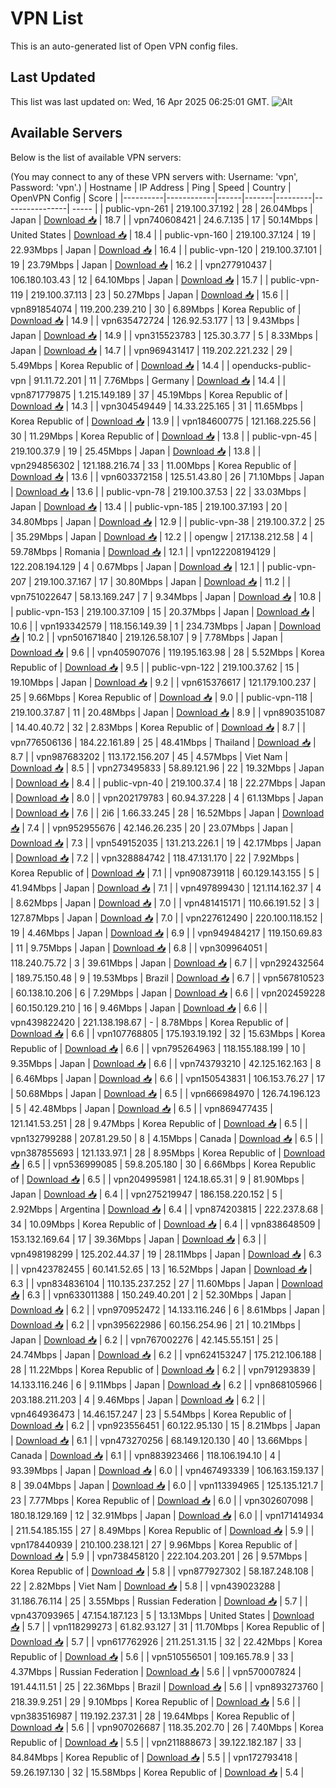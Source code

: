 # VPN List

This is an auto-generated list of Open VPN config files.

## Last Updated

This list was last updated on: Wed, 16 Apr 2025 06:25:01 GMT.
![Alt](https://repobeats.axiom.co/api/embed/186b98318ef1479477931607c1ad7d823f12451f.svg "Repobeats analytics image")

## Available Servers

Below is the list of available VPN servers:

(You may connect to any of these VPN servers with: Username: 'vpn', Password: 'vpn'.)
| Hostname | IP Address | Ping | Speed | Country | OpenVPN Config | Score |
|----------|------------|------|-------|---------|----------------| ----- |
| public-vpn-261 | 219.100.37.192 | 28 | 26.04Mbps | Japan | [Download 📥](./configs/server_0_JP.ovpn) | 18.7 |
| vpn740608421 | 24.6.7.135 | 17 | 50.14Mbps | United States | [Download 📥](./configs/server_1_US.ovpn) | 18.4 |
| public-vpn-160 | 219.100.37.124 | 19 | 22.93Mbps | Japan | [Download 📥](./configs/server_2_JP.ovpn) | 16.4 |
| public-vpn-120 | 219.100.37.101 | 19 | 23.79Mbps | Japan | [Download 📥](./configs/server_3_JP.ovpn) | 16.2 |
| vpn277910437 | 106.180.103.43 | 12 | 64.10Mbps | Japan | [Download 📥](./configs/server_4_JP.ovpn) | 15.7 |
| public-vpn-119 | 219.100.37.113 | 23 | 50.27Mbps | Japan | [Download 📥](./configs/server_5_JP.ovpn) | 15.6 |
| vpn891854074 | 119.200.239.210 | 30 | 6.89Mbps | Korea Republic of | [Download 📥](./configs/server_6_KR.ovpn) | 14.9 |
| vpn635472724 | 126.92.53.177 | 13 | 9.43Mbps | Japan | [Download 📥](./configs/server_7_JP.ovpn) | 14.9 |
| vpn315523783 | 125.30.3.77 | 5 | 8.33Mbps | Japan | [Download 📥](./configs/server_8_JP.ovpn) | 14.7 |
| vpn969431417 | 119.202.221.232 | 29 | 5.49Mbps | Korea Republic of | [Download 📥](./configs/server_9_KR.ovpn) | 14.4 |
| openducks-public-vpn | 91.11.72.201 | 11 | 7.76Mbps | Germany | [Download 📥](./configs/server_10_DE.ovpn) | 14.4 |
| vpn871779875 | 1.215.149.189 | 37 | 45.19Mbps | Korea Republic of | [Download 📥](./configs/server_11_KR.ovpn) | 14.3 |
| vpn304549449 | 14.33.225.165 | 31 | 11.65Mbps | Korea Republic of | [Download 📥](./configs/server_12_KR.ovpn) | 13.9 |
| vpn184600775 | 121.168.225.56 | 30 | 11.29Mbps | Korea Republic of | [Download 📥](./configs/server_13_KR.ovpn) | 13.8 |
| public-vpn-45 | 219.100.37.9 | 19 | 25.45Mbps | Japan | [Download 📥](./configs/server_14_JP.ovpn) | 13.8 |
| vpn294856302 | 121.188.216.74 | 33 | 11.00Mbps | Korea Republic of | [Download 📥](./configs/server_15_KR.ovpn) | 13.6 |
| vpn603372158 | 125.51.43.80 | 26 | 71.10Mbps | Japan | [Download 📥](./configs/server_16_JP.ovpn) | 13.6 |
| public-vpn-78 | 219.100.37.53 | 22 | 33.03Mbps | Japan | [Download 📥](./configs/server_17_JP.ovpn) | 13.4 |
| public-vpn-185 | 219.100.37.193 | 20 | 34.80Mbps | Japan | [Download 📥](./configs/server_18_JP.ovpn) | 12.9 |
| public-vpn-38 | 219.100.37.2 | 25 | 35.29Mbps | Japan | [Download 📥](./configs/server_19_JP.ovpn) | 12.2 |
| opengw | 217.138.212.58 | 4 | 59.78Mbps | Romania | [Download 📥](./configs/server_20_RO.ovpn) | 12.1 |
| vpn122208194129 | 122.208.194.129 | 4 | 0.67Mbps | Japan | [Download 📥](./configs/server_21_JP.ovpn) | 12.1 |
| public-vpn-207 | 219.100.37.167 | 17 | 30.80Mbps | Japan | [Download 📥](./configs/server_22_JP.ovpn) | 11.2 |
| vpn751022647 | 58.13.169.247 | 7 | 9.34Mbps | Japan | [Download 📥](./configs/server_23_JP.ovpn) | 10.8 |
| public-vpn-153 | 219.100.37.109 | 15 | 20.37Mbps | Japan | [Download 📥](./configs/server_24_JP.ovpn) | 10.6 |
| vpn193342579 | 118.156.149.39 | 1 | 234.73Mbps | Japan | [Download 📥](./configs/server_25_JP.ovpn) | 10.2 |
| vpn501671840 | 219.126.58.107 | 9 | 7.78Mbps | Japan | [Download 📥](./configs/server_26_JP.ovpn) | 9.6 |
| vpn405907076 | 119.195.163.98 | 28 | 5.52Mbps | Korea Republic of | [Download 📥](./configs/server_27_KR.ovpn) | 9.5 |
| public-vpn-122 | 219.100.37.62 | 15 | 19.10Mbps | Japan | [Download 📥](./configs/server_28_JP.ovpn) | 9.2 |
| vpn615376617 | 121.179.100.237 | 25 | 9.66Mbps | Korea Republic of | [Download 📥](./configs/server_29_KR.ovpn) | 9.0 |
| public-vpn-118 | 219.100.37.87 | 11 | 20.48Mbps | Japan | [Download 📥](./configs/server_30_JP.ovpn) | 8.9 |
| vpn890351087 | 14.40.40.72 | 32 | 2.83Mbps | Korea Republic of | [Download 📥](./configs/server_31_KR.ovpn) | 8.7 |
| vpn776506136 | 184.22.161.89 | 25 | 48.41Mbps | Thailand | [Download 📥](./configs/server_32_TH.ovpn) | 8.7 |
| vpn987683202 | 113.172.156.207 | 45 | 4.57Mbps | Viet Nam | [Download 📥](./configs/server_33_VN.ovpn) | 8.5 |
| vpn273495833 | 58.89.121.96 | 22 | 19.32Mbps | Japan | [Download 📥](./configs/server_34_JP.ovpn) | 8.4 |
| public-vpn-40 | 219.100.37.4 | 18 | 22.27Mbps | Japan | [Download 📥](./configs/server_35_JP.ovpn) | 8.0 |
| vpn202179783 | 60.94.37.228 | 4 | 61.13Mbps | Japan | [Download 📥](./configs/server_36_JP.ovpn) | 7.6 |
| 2i6 | 1.66.33.245 | 28 | 16.52Mbps | Japan | [Download 📥](./configs/server_37_JP.ovpn) | 7.4 |
| vpn952955676 | 42.146.26.235 | 20 | 23.07Mbps | Japan | [Download 📥](./configs/server_38_JP.ovpn) | 7.3 |
| vpn549152035 | 131.213.226.1 | 19 | 42.17Mbps | Japan | [Download 📥](./configs/server_39_JP.ovpn) | 7.2 |
| vpn328884742 | 118.47.131.170 | 22 | 7.92Mbps | Korea Republic of | [Download 📥](./configs/server_40_KR.ovpn) | 7.1 |
| vpn908739118 | 60.129.143.155 | 5 | 41.94Mbps | Japan | [Download 📥](./configs/server_41_JP.ovpn) | 7.1 |
| vpn497899430 | 121.114.162.37 | 4 | 8.62Mbps | Japan | [Download 📥](./configs/server_42_JP.ovpn) | 7.0 |
| vpn481415171 | 110.66.191.52 | 3 | 127.87Mbps | Japan | [Download 📥](./configs/server_43_JP.ovpn) | 7.0 |
| vpn227612490 | 220.100.118.152 | 19 | 4.46Mbps | Japan | [Download 📥](./configs/server_44_JP.ovpn) | 6.9 |
| vpn949484217 | 119.150.69.83 | 11 | 9.75Mbps | Japan | [Download 📥](./configs/server_45_JP.ovpn) | 6.8 |
| vpn309964051 | 118.240.75.72 | 3 | 39.61Mbps | Japan | [Download 📥](./configs/server_46_JP.ovpn) | 6.7 |
| vpn292432564 | 189.75.150.48 | 9 | 19.53Mbps | Brazil | [Download 📥](./configs/server_47_BR.ovpn) | 6.7 |
| vpn567810523 | 60.138.10.206 | 6 | 7.29Mbps | Japan | [Download 📥](./configs/server_48_JP.ovpn) | 6.6 |
| vpn202459228 | 60.150.129.210 | 16 | 9.46Mbps | Japan | [Download 📥](./configs/server_49_JP.ovpn) | 6.6 |
| vpn439822420 | 221.138.198.67 | - | 8.78Mbps | Korea Republic of | [Download 📥](./configs/server_50_KR.ovpn) | 6.6 |
| vpn107768805 | 175.193.19.192 | 32 | 15.63Mbps | Korea Republic of | [Download 📥](./configs/server_51_KR.ovpn) | 6.6 |
| vpn795264963 | 118.155.188.199 | 10 | 9.35Mbps | Japan | [Download 📥](./configs/server_52_JP.ovpn) | 6.6 |
| vpn743793210 | 42.125.162.163 | 8 | 6.46Mbps | Japan | [Download 📥](./configs/server_53_JP.ovpn) | 6.6 |
| vpn150543831 | 106.153.76.27 | 17 | 50.68Mbps | Japan | [Download 📥](./configs/server_54_JP.ovpn) | 6.5 |
| vpn666984970 | 126.74.196.123 | 5 | 42.48Mbps | Japan | [Download 📥](./configs/server_55_JP.ovpn) | 6.5 |
| vpn869477435 | 121.141.53.251 | 28 | 9.47Mbps | Korea Republic of | [Download 📥](./configs/server_56_KR.ovpn) | 6.5 |
| vpn132799288 | 207.81.29.50 | 8 | 4.15Mbps | Canada | [Download 📥](./configs/server_57_CA.ovpn) | 6.5 |
| vpn387855693 | 121.133.97.1 | 28 | 8.95Mbps | Korea Republic of | [Download 📥](./configs/server_58_KR.ovpn) | 6.5 |
| vpn536999085 | 59.8.205.180 | 30 | 6.66Mbps | Korea Republic of | [Download 📥](./configs/server_59_KR.ovpn) | 6.5 |
| vpn204995981 | 124.18.65.31 | 9 | 81.90Mbps | Japan | [Download 📥](./configs/server_60_JP.ovpn) | 6.4 |
| vpn275219947 | 186.158.220.152 | 5 | 2.92Mbps | Argentina | [Download 📥](./configs/server_61_AR.ovpn) | 6.4 |
| vpn874203815 | 222.237.8.68 | 34 | 10.09Mbps | Korea Republic of | [Download 📥](./configs/server_62_KR.ovpn) | 6.4 |
| vpn838648509 | 153.132.169.64 | 17 | 39.36Mbps | Japan | [Download 📥](./configs/server_63_JP.ovpn) | 6.3 |
| vpn498198299 | 125.202.44.37 | 19 | 28.11Mbps | Japan | [Download 📥](./configs/server_64_JP.ovpn) | 6.3 |
| vpn423782455 | 60.141.52.65 | 13 | 16.52Mbps | Japan | [Download 📥](./configs/server_65_JP.ovpn) | 6.3 |
| vpn834836104 | 110.135.237.252 | 27 | 11.60Mbps | Japan | [Download 📥](./configs/server_66_JP.ovpn) | 6.3 |
| vpn633011388 | 150.249.40.201 | 2 | 52.30Mbps | Japan | [Download 📥](./configs/server_67_JP.ovpn) | 6.2 |
| vpn970952472 | 14.133.116.246 | 6 | 8.61Mbps | Japan | [Download 📥](./configs/server_68_JP.ovpn) | 6.2 |
| vpn395622986 | 60.156.254.96 | 21 | 10.21Mbps | Japan | [Download 📥](./configs/server_69_JP.ovpn) | 6.2 |
| vpn767002276 | 42.145.55.151 | 25 | 24.74Mbps | Japan | [Download 📥](./configs/server_70_JP.ovpn) | 6.2 |
| vpn624153247 | 175.212.106.188 | 28 | 11.22Mbps | Korea Republic of | [Download 📥](./configs/server_71_KR.ovpn) | 6.2 |
| vpn791293839 | 14.133.116.246 | 6 | 9.11Mbps | Japan | [Download 📥](./configs/server_72_JP.ovpn) | 6.2 |
| vpn868105966 | 203.188.211.203 | 4 | 9.46Mbps | Japan | [Download 📥](./configs/server_73_JP.ovpn) | 6.2 |
| vpn464936473 | 14.46.157.247 | 23 | 5.54Mbps | Korea Republic of | [Download 📥](./configs/server_74_KR.ovpn) | 6.2 |
| vpn923556451 | 60.122.95.130 | 15 | 8.21Mbps | Japan | [Download 📥](./configs/server_75_JP.ovpn) | 6.1 |
| vpn473270256 | 68.149.120.130 | 40 | 13.66Mbps | Canada | [Download 📥](./configs/server_76_CA.ovpn) | 6.1 |
| vpn883923466 | 118.106.194.10 | 4 | 93.39Mbps | Japan | [Download 📥](./configs/server_77_JP.ovpn) | 6.0 |
| vpn467493339 | 106.163.159.137 | 8 | 39.04Mbps | Japan | [Download 📥](./configs/server_78_JP.ovpn) | 6.0 |
| vpn113394965 | 125.135.121.7 | 23 | 7.77Mbps | Korea Republic of | [Download 📥](./configs/server_79_KR.ovpn) | 6.0 |
| vpn302607098 | 180.18.129.169 | 12 | 32.91Mbps | Japan | [Download 📥](./configs/server_80_JP.ovpn) | 6.0 |
| vpn171414934 | 211.54.185.155 | 27 | 8.49Mbps | Korea Republic of | [Download 📥](./configs/server_81_KR.ovpn) | 5.9 |
| vpn178440939 | 210.100.238.121 | 27 | 9.96Mbps | Korea Republic of | [Download 📥](./configs/server_82_KR.ovpn) | 5.9 |
| vpn738458120 | 222.104.203.201 | 26 | 9.57Mbps | Korea Republic of | [Download 📥](./configs/server_83_KR.ovpn) | 5.8 |
| vpn877927302 | 58.187.248.108 | 22 | 2.82Mbps | Viet Nam | [Download 📥](./configs/server_84_VN.ovpn) | 5.8 |
| vpn439023288 | 31.186.76.114 | 25 | 3.55Mbps | Russian Federation | [Download 📥](./configs/server_85_RU.ovpn) | 5.7 |
| vpn437093965 | 47.154.187.123 | 5 | 13.13Mbps | United States | [Download 📥](./configs/server_86_US.ovpn) | 5.7 |
| vpn118299273 | 61.82.93.127 | 31 | 11.70Mbps | Korea Republic of | [Download 📥](./configs/server_87_KR.ovpn) | 5.7 |
| vpn617762926 | 211.251.31.15 | 32 | 22.42Mbps | Korea Republic of | [Download 📥](./configs/server_88_KR.ovpn) | 5.6 |
| vpn510556501 | 109.165.78.9 | 33 | 4.37Mbps | Russian Federation | [Download 📥](./configs/server_89_RU.ovpn) | 5.6 |
| vpn570007824 | 191.44.11.51 | 25 | 22.36Mbps | Brazil | [Download 📥](./configs/server_90_BR.ovpn) | 5.6 |
| vpn893273760 | 218.39.9.251 | 29 | 9.10Mbps | Korea Republic of | [Download 📥](./configs/server_91_KR.ovpn) | 5.6 |
| vpn383516987 | 119.192.237.31 | 28 | 19.64Mbps | Korea Republic of | [Download 📥](./configs/server_92_KR.ovpn) | 5.6 |
| vpn907026687 | 118.35.202.70 | 26 | 7.40Mbps | Korea Republic of | [Download 📥](./configs/server_93_KR.ovpn) | 5.5 |
| vpn211888673 | 39.122.182.187 | 33 | 84.84Mbps | Korea Republic of | [Download 📥](./configs/server_94_KR.ovpn) | 5.5 |
| vpn172793418 | 59.26.197.130 | 32 | 15.58Mbps | Korea Republic of | [Download 📥](./configs/server_95_KR.ovpn) | 5.4 |
